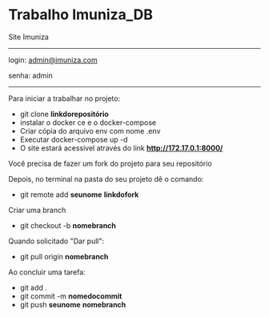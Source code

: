 # Trabalho Imuniza_DB
Site Imuniza 

*****
login: admin@imuniza.com

senha: admin
*****

Para iniciar a trabalhar no projeto:

- git clone **linkdorepositório**
- instalar o docker ce e o docker-compose
- Criar cópia do arquivo env com nome .env
- Executar docker-compose up -d
- O site estará acessivel através do link **http://172.17.0.1:8000/**

Você precisa de fazer um fork do projeto para seu repositório

Depois, no terminal na pasta do seu projeto dê o comando: 

- git remote add **seunome** **linkdofork**

Criar uma branch
- git checkout -b **nomebranch**

Quando solicitado "Dar pull":

- git pull origin **nomebranch**

Ao concluir uma tarefa:

- git add .
- git commit -m **nomedocommit**
- git push **seunome** **nomebranch**
